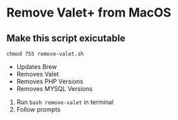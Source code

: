 # Remove Valet+ from MacOS

## Make this script exicutable

`chmod 755 remove-valet.sh`

- Updates Brew
- Removes Valet
- Removes PHP Versions
- Removes MYSQL Versions

1. Run `bash remove-valet` in terminal
2. Follow prompts

